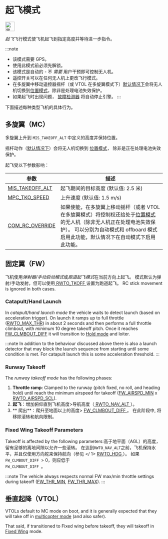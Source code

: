 # 起飞模式

[<img src="../../assets/site/position_fixed.svg" title="需要定位修复（例如GPS）" width="30px" />](../getting_started/flight_modes.md#key_position_fixed)

*起飞*飞行模式使飞机起飞到指定高度并等待进一步指令。

:::note

* 该模式需要 GPS。
* 使用此模式前必须先解锁。
* 该模式是自动的 - 不 *需要* 用户干预即可控制无人机。
* 遥控开关可以在任何无人机上更改飞行模式。
* 在多旋翼中移动遥控器摇杆（或 VTOL 在多旋翼模式下）[默认情况下](#COM_RC_OVERRIDE)会将无人机切换到[位置模式](../flight_modes/position_mc.md)，除非是处理电池失效保护。
* 如果起飞时出现问题， [故障检测器](../config/safety.md#failure_detector) 将自动停止引擎。
:::

下面描述每种类型飞机的具体行为。

## 多旋翼（MC）

多旋翼上升到 `MIS_TAKEOFF_ALT` 中定义的高度并保持位置。

摇杆动作（[默认情况下](#COM_RC_OVERRIDE)）会将无人机切换到 [位置模式](../flight_modes/position_mc.md)， 除非是正在处理电池失效保护。

起飞受以下参数影响：

| 参数                                                                                                      | 描述                                                                                                                                               |
| ------------------------------------------------------------------------------------------------------- | ------------------------------------------------------------------------------------------------------------------------------------------------ |
| <span id="MIS_TAKEOFF_ALT"></span>[MIS_TAKEOFF_ALT](../advanced_config/parameter_reference.md#MIS_TAKEOFF_ALT) | 起飞期间的目标高度 (默认值: 2.5 米)                                                                                                                           |
| <span id="MPC_TKO_SPEED"></span>[MPC_TKO_SPEED](../advanced_config/parameter_reference.md#MPC_TKO_SPEED)     | 上升速度 (默认值: 1.5 m/s)                                                                                                                              |
| <span id="COM_RC_OVERRIDE"></span>[COM_RC_OVERRIDE](../advanced_config/parameter_reference.md#COM_RC_OVERRIDE) | 如果使能，在多旋翼上移动摇杆（或者 VTOL 在多旋翼模式）将控制权还给处于[位置模式](../flight_modes/position_mc.md)的无人机（除非无人机正在处理电池失效保护）。 可以分别为自动模式和 offboard 模式启用此功能，默认情况下在自动模式下启用此功能。 |

<span id="fixed_wing"></span>

## 固定翼（FW）

飞机使用*弹射器/手动启动模式*或*跑道起飞模式*在当前方向上起飞。 模式默认为弹射/手动发射，但可以使用[ RWTO_TKOFF ](#RWTO_TKOFF)设置为跑道起飞。 RC stick movement is ignored in both cases.

<span id="hand_launch"></span>

### Catapult/Hand Launch

In *catapult/hand launch mode* the vehicle waits to detect launch (based on acceleration trigger). On launch it ramps up to full throttle ([RWTO_MAX_THR](#RWTO_MAX_THR)) in about 2 seconds and then performs a full throttle climbout, with *minimum* 10 degree takeoff pitch. Once it reaches [FW_CLMBOUT_DIFF](#FW_CLMBOUT_DIFF) it will transition to [Hold mode](../flight_modes/hold.md) and loiter.

:::note
In addition to the behaviour discussed above there is also a launch detector that may block the launch sequence from starting until some condition is met. For catapult launch this is some acceleration threshold.
:::

<span id="runway_launch"></span>

### Runway Takeoff

The *runway takeoff mode* has the following phases:

1. **Throttle ramp**: Clamped to the runway (pitch fixed, no roll, and heading hold) until reach the minimum airspeed for takeoff ([FW_AIRSPD_MIN](#FW_AIRSPD_MIN) x [RWTO_AIRSPD_SCL](#RWTO_AIRSPD_SCL)).
2. **起飞**：增加俯仰直到飞机高度>导航高度（[ RWTO_NAV_ALT ](#RWTO_NAV_ALT)）。
3. ** 爬出**：爬升至地面以上的高度> [ FW_CLMBOUT_DIFF ](#FW_CLMBOUT_DIFF)。 在此阶段中, 将移除滚转和航向限制。

### Fixed Wing Takeoff Parameters

Takeoff is affected by the following parameters:高于地平面（AGL）的高度，留有足够的离地间隙以允许一些滚转。 在达到` RWTO_NAV_ALT `之前，飞机保持水平，并且仅使用方向舵来保持航向（参见<span id="RWTO_HDG"> </ 1> <a href="../advanced_config/parameter_reference.md#RWTO_HDG"> RWTO_HDG </a>）。 如果<code> FW_CLMBOUT_DIFF </code>> 0，则应低于<code> FW_CLMBOUT_DIFF </code>。</td> </tr> </tbody> </table> 

<p>
  :::note The vehicle always respects normal FW max/min throttle settings during takeoff (<a href="../advanced_config/parameter_reference.md#FW_THR_MIN">FW_THR_MIN</a>, <a href="../advanced_config/parameter_reference.md#FW_THR_MAX">FW_THR_MAX</a>).
:::
</p>

<h2>
  垂直起降（VTOL）
</h2>

<p>
  VTOLs default to MC mode on boot, and it is generally expected that they will take off in <a href="#multi-copter-mc">multicopter mode</a> (and also safer).
</p>

<p>
  That said, if transitioned to Fixed wing before takeoff, they will takeoff in <a href="#fixed_wing">Fixed Wing</a> mode.
</p>

<!-- this maps to AUTO_TAKEOFF in dev -->